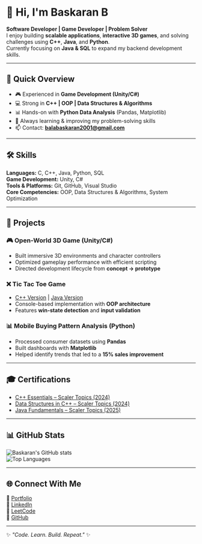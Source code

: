 # 👋 Hi, I'm Baskaran B

**Software Developer | Game Developer | Problem Solver**  
I enjoy building **scalable applications**, **interactive 3D games**, and solving challenges using **C++**, **Java**, and **Python**.  
Currently focusing on **Java & SQL** to expand my backend development skills.  

---

## 📌 Quick Overview
- 🎮 Experienced in **Game Development (Unity/C#)**  
- 💻 Strong in **C++ | OOP | Data Structures & Algorithms**  
- 📊 Hands-on with **Python Data Analysis** (Pandas, Matplotlib)  
- 🌱 Always learning & improving my problem-solving skills  
- 📫 Contact: **balabaskaran2001@gmail.com**  

---

## 🛠️ Skills
**Languages:** C, C++, Java, Python, SQL  
**Game Development:** Unity, C#  
**Tools & Platforms:** Git, GitHub, Visual Studio  
**Core Competencies:** OOP, Data Structures & Algorithms, System Optimization  

---

## 🚀 Projects

### 🎮 Open-World 3D Game (Unity/C#)
- Built immersive 3D environments and character controllers  
- Optimized gameplay performance with efficient scripting  
- Directed development lifecycle from **concept → prototype**

### ❌ Tic Tac Toe Game  
- [C++ Version](https://github.com/baskaran01/Tic-Tac-Toe-Game-in-C-) | [Java Version](https://github.com/baskaran01/TicTacToe)  
- Console-based implementation with **OOP architecture**  
- Features **win-state detection** and **input validation**

### 📊 Mobile Buying Pattern Analysis (Python)
- Processed consumer datasets using **Pandas**  
- Built dashboards with **Matplotlib**  
- Helped identify trends that led to a **15% sales improvement**  

---

## 🎓 Certifications
- [C++ Essentials – Scaler Topics (2024)](https://drive.google.com/file/d/1Ut8cbyXehtmTseV-RA9tYxsavH39D185/view)  
- [Data Structures in C++ – Scaler Topics (2024)](https://drive.google.com/file/d/18uWrQGX4GKpSZBczNr15fP-xdBBvdmVm/view)  
- [Java Fundamentals – Scaler Topics (2025)](https://drive.google.com/file/d/1CNuf0I90rsRlR_3q-hYniu7SsqQr-B2Y/view)  

---

## 📊 GitHub Stats
![Baskaran's GitHub stats](https://github-readme-stats.vercel.app/api?username=baskaran01&show_icons=true&theme=tokyonight)  
![Top Languages](https://github-readme-stats.vercel.app/api/top-langs/?username=baskaran01&layout=compact&theme=tokyonight)  

---

## 🌐 Connect With Me
🔗 [Portfolio](https://baskaran01.github.io/baskaran_portfolio/)  
🔗 [LinkedIn](https://www.linkedin.com/in/baskaran001)  
🔗 [LeetCode](https://leetcode.com/u/baskaran01)  
🔗 [GitHub](https://github.com/baskaran01)  

---

✨ *"Code. Learn. Build. Repeat."* ✨
